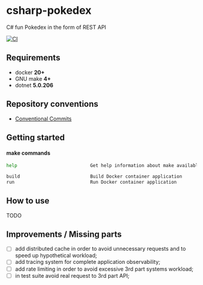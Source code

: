 # csharp-pokedex
C# fun Pokedex in the form of REST API

[![CI](https://github.com/lucazulian/csharp-pokedex/actions/workflows/dotnetcore.yml/badge.svg)](https://github.com/lucazulian/csharp-pokedex/actions/workflows/dotnetcore.yml)

## Requirements
  
  - docker **20+**
  - GNU make **4+**
  - dotnet **5.0.206**

## Repository conventions

  * [Conventional Commits][1]

  [1]: https://www.conventionalcommits.org/en/v1.0.0/

## Getting started

#### make commands

```bash
help                           Get help information about make available commands

build                          Build Docker container application
run                            Run Docker container application
```

## How to use
TODO

## Improvements / Missing parts
- [ ] add distributed cache in order to avoid unnecessary requests and to speed up hypothetical workload;
- [ ] add tracing system for complete application observability;
- [ ] add rate limiting in order to avoid excessive 3rd part systems workload;
- [ ] in test suite avoid real request to 3rd part API;

